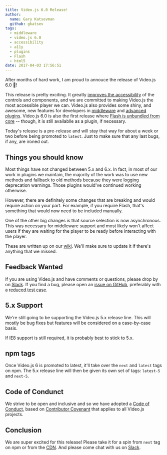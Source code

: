 ```yaml
---
title: Video.js 6.0 Release!
author:
  name: Gary Katsevman
  github: gkatsev
tags:
  - middleware
  - video.js 6.0
  - accessibility
  - a11y
  - plugins
  - Flash
  - html5
date: 2017-04-03 17:56:51
---
```



After months of hard work, I am proud to annouce the release of Video.js 6.0 🎉!

This release is pretty exciting. It greatly [improves the accessibility][a11y-post] of the controls and components, and we are committed to making Video.js the most accessible player we can. Video.js also provides some shiny, and awesome, new features for developers in [middleware][] and [advanced plugins][]. Video.js 6.0 is also the first release where [Flash is unbundled from core][remove-flash] -- though, it is still availablle as a plugin, if necessary.

Today's release is a pre-release and will stay that way for about a week or two before being promoted to `latest`. Just to make sure that any last bugs, if any, are ironed out.

## Things you should know
Most things have not changed between 5.x and 6.x. In fact, in most of our work in plugins we maintain, the majority of the work was to use new methods and fallback to old methods because they were logging deprecation warnings. Those plugins would've continued working otherwise.

However, there are definitely some changes that are breaking and would require action on your part. For example, if you require Flash, that's something that would now need to be included manually.

One of the other big changes is that source selection is now asynchronous. This was necessary for middleware support and most likely won't affect users if they are waiting for the player to be ready before interacting with the player.

These are written up on our [wiki][breaking-6]. We'll make sure to update it if there's anything that we missed.

## Feedback Wanted
If you are using Video.js and have comments or questions, please drop by on [Slack][]. If you find a bug, please open an [issue on GitHub][new-issue], preferably with a [reduced test case][reduced].

## 5.x Support
We're still going to be supporting the Video.js 5.x release line. This will mostly be bug fixes but features will be considered on a case-by-case basis.

If IE8 support is still required, it is probably best to stick to 5.x.

## npm tags

Once Video.js 6 is promoted to latest, it'll take over the `next` and `latest` tags on npm. The 5.x release line will then be given its own set of tags: `latest-5` and `next-5`.

## Code of Condunct

We strive to be open and inclusive and so we have adopted a [Code of Conduct][coc], based on [Contributor Covenant][contrib-cov] that applies to all Video.js projects.

## Conclusion

We are super excited for this release! Please take it for a spin from `next` tag on npm or from the [CDN][vjs-6]. And please come chat with us on [Slack][].

[a11y-post]: Feature-Spotlight-Accessibility.md
[middleware]: Feature-Spotlight-Middleware.md
[advanced plugins]: Feature-Spotlight-Advanced-Plugins.md
[remove-flash]: Video-js-removes-Flash-from-core-player.md
[breaking-6]: https://github.com/videojs/video.js/wiki/Video.js-6-Migration-Guide
[new-issue]: https://github.com/videojs/video.js/issues/new
[Slack]: http://slack.videojs.com
[reduced]: https://css-tricks.com/reduced-test-cases/
[coc]: https://github.com/videojs/video.js/blob/master/CODE_OF_CONDUCT.md
[contrib-cov]: http://contributor-covenant.org
[vjs-6]: http://vjs.zencdn.net/6.0.0/video.js
